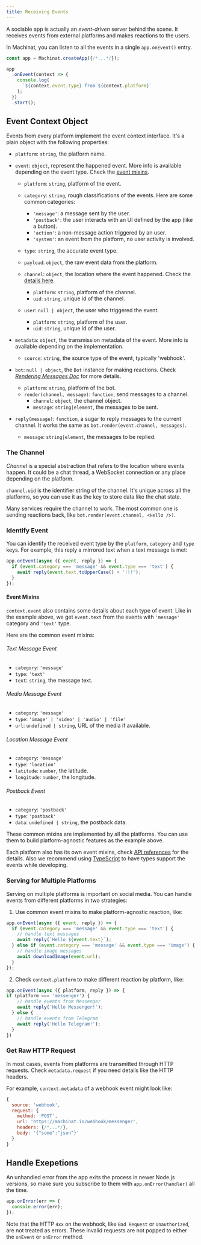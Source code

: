 ```yaml
---
title: Receiving Events
---
```


A sociable app is actually an _event-driven_ server behind the scene.
It receives events from external platforms and makes reactions to the users.

In Machinat, you can listen to all the events in a single `app.onEvent()` entry.

```js
const app = Machinat.createApp({/*...*/});

app
  .onEvent(context => {
    console.log(
      `${context.event.type} from ${context.platform}`
    );
  })
  .start();
```

## Event Context Object

Events from every platform implement the event context interface. 
It's a plain object with the following properties:

- `platform`: `string`, the platform name.

- `event`: `object`, represent the happened event. More info is available depending on the event type. Check the [event mixins](#event-mixins).
  - `platform`: `string`, platform of the event.

  - `category`: `string`, rough classifications of the events. Here are some common categories:
    - `'message'`: a message sent by the user.
    - `'postback'`: the user interacts with an UI defined by the app (like a button).
    - `'action'`: a non-message action triggered by an user.
    - `'system'`: an event from the platform, no user activity is involved.

  - `type`: `string`, the accurate event type.

  - `payload`: `object`, the raw event data from the platform.

  - `channel`: `object`, the location where the event happened. Check the [details here](#the-channel).
    - `platform`: `string`, platform of the channel.
    - `uid`: `string`, unique id of the channel.


  - `user`: `null | object`, the user who triggered the event.
    - `platform`: `string`, platform of the user.
    - `uid`: `string`, unique id of the user.


- `metadata`: `object`, the transmission metadata of the event. More info is available depending on the implementation.
  - `source`: `string`, the source type of the event, typically 'webhook'.

- `bot`: `null | object`, the `Bot` instance for making reactions. Check [_Rendering Messages Doc_](rendering-messages.md) for more details.
  - `platform`: `string`, platform of the bot.
  - `render(channel, message)`: `function`, send messages to a channel.
    - `channel`: `object`, the channel object.
    - `message`: `string|element`, the messages to be sent.

- `reply(message)`: `function`, a sugar to reply messages to the current channel. It works the same as `bot.render(event.channel, messages)`.
  - `message`: `string|element`, the messages to be replied.

### The Channel

_Channel_ is a special abstraction that refers to the location where events happen.
It could be a chat thread, a WebSocket connection or any place depending on the platform.

`channel.uid` is the identifier string of the channel.
It's unique across all the platforms,
so you can use it as the key to store data like the chat state.

Many services require the channel to work.
The most common one is sending reactions back,
like `bot.render(event.channel, <Hello />)`.

### Identify Event

You can identify the received event type by the `platform`, `category` and `type` keys.
For example, this reply a mirrored text when a text message is met:

```js
app.onEvent(async ({ event, reply }) => {
  if (event.category === 'message' && event.type === 'text') {
    await reply(event.text.toUpperCase() + '!!!');
  }
});
```

#### Event Mixins

`context.event` also contains some details about each type of event.
Like in the example above, we get `event.text` from the events with `'message'` category and `'text'` type.
 
Here are the common event mixins:

###### Text Message Event
- `category`: `'message'`
- `type`: `'text'`
- `text`: `string`, the message text.


###### Media Message Event
- `category`: `'message'`
- `type`: `'image' | 'video' | 'audio' | 'file'`
- `url`: `undefined | string`, URL of the media if available.

###### Location Message Event
- `category`: `'message'`
- `type`: `'location'`
- `latitude`: `number`, the latitude.
- `longitude`: `number`, the longitude.

###### Postback Event
- `category`: `'postback'`
- `type`: `'postback'`
- `data`: `undefined | string`, the postback data.

These common mixins are implemented by all the platforms.
You can use them to build platform-agnostic features as the example above.

Each platform also has its own event mixins, check [API references](pathname:///api) for the details.
Also we recommend using [TypeScript](https://www.typescriptlang.org/) to have types support the events while developing.

### Serving for Multiple Platforms

Serving on multiple platforms is important on social media.
You can handle events from different platforms in two strategies:

1. Use common event mixins to make platform-agnostic reaction, like:

```js
app.onEvent(async ({ event, reply }) => {
  if (event.category === 'message' && event.type === 'text') {
    // handle text messages
    await reply(`Hello ${event.text}`);
  } else if (event.category === 'message' && event.type === 'image') {
    // handle image messages
    await downloadImage(event.url);
  }
});
```

2. Check `context.platform` to make different reaction by platform, like:

```js
app.onEvent(async ({ platform, reply }) => {
if (platform === 'messenger') {
    // handle events from Messenger
    await reply('Hello Messenger!');
  } else {
    // handle events from Telegram
    await reply('Hello Telegram!');
  }
})
```

### Get Raw HTTP Request

In most cases, events from platforms are transmitted through HTTP requests.
Check `metadata.request` if you need details like the HTTP headers.

For example, `context.metadata` of a webhook event might look like:

```js
{
  source: 'webhook',
  request: {
    method: 'POST',
    url: 'https://machinat.io/webhook/messenger',
    headers: {/*...*/},
    body: '{"some":"json"}'
  }
}
```

## Handle Exepetions

An unhandled error from the app exits the process in newer Node.js versions,
so make sure you subscribe to them with `app.onError(handler)` all the time.

```js
app.onError(err => {
  console.error(err);
});
```

Note that the HTTP `4xx` on the webhook,
like `Bad Request` or `Unauthorized`,
are not treated as errors.
These invalid requests are not popped to either the `onEvent` or `onError` method.
